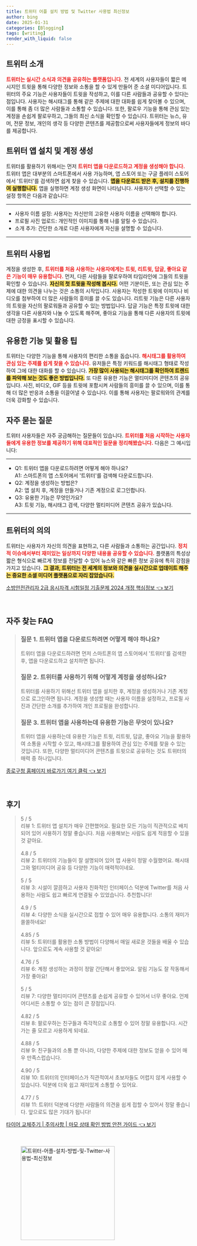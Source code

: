 ```yaml
---
title: 트위터 어플 설치 방법 및 Twitter 사용법 최신정보
author: bing
date: 2025-01-31
categories: [Blogging]
tags: [writing]
render_with_liquid: false
---
```



<h2 id='트위터_소개'>트위터 소개</h2>

<p><b><span style="color: #ee2323;">트위터는 실시간 소식과 의견을 공유하는 플랫폼입니다.</span></b> 전 세계의 사용자들이 짧은 메시지인 트윗을 통해 다양한 정보와 소통을 할 수 있게 만들어 준 소셜 미디어입니다. 트위터의 주요 기능은 사용자들이 트윗을 작성하고, 이를 다른 사람들과 공유할 수 있다는 점입니다. 사용자는 해시태그를 통해 같은 주제에 대한 대화를 쉽게 찾아볼 수 있으며, 이를 통해 좀 더 많은 사람들과 소통할 수 있습니다. 또한, 팔로우 기능을 통해 관심 있는 계정을 손쉽게 팔로우하고, 그들의 최신 소식을 확인할 수 있습니다. 트위터는 뉴스, 유머, 전문 정보, 개인의 생각 등 다양한 콘텐츠를 제공함으로써 사용자들에게 정보의 바다를 제공합니다.</p>

<h2 id='트위터_앱_설치_및_계정_생성'>트위터 앱 설치 및 계정 생성</h2>

<p>트위터를 활용하기 위해서는 먼저 <b><span style="color: #ee2323;">트위터 앱을 다운로드하고 계정을 생성해야 합니다.</span></b> 트위터 앱은 대부분의 스마트폰에서 사용 가능하며, 앱 스토어 또는 구글 플레이 스토어에서 '트위터'를 검색하면 쉽게 찾을 수 있습니다. <b><span style="background-color: #ffe066;">앱을 다운로드 받은 후, 설치를 진행하여 실행합니다.</span></b> 앱을 실행하면 계정 생성 화면이 나타납니다. 사용자가 선택할 수 있는 설정 항목은 다음과 같습니다:</p>

<hr />

<ul>
    <li>사용자 이름 설정: 사용자는 자신만의 고유한 사용자 이름을 선택해야 합니다.</li>
    <li>프로필 사진 업로드: 개인적인 이미지를 통해 나를 알릴 수 있습니다.</li>
    <li>소개 추가: 간단한 소개로 다른 사용자에게 자신을 설명할 수 있습니다.</li>
</ul>

<hr />

<h2 id='트위터_사용법'>트위터 사용법</h2>

<p>계정을 생성한 후, <b><span style="color: #ee2323;">트위터를 처음 사용하는 사용자에게는 트윗, 리트윗, 답글, 좋아요 같은 기능이 매우 유용합니다.</span></b> 먼저, 다른 사람들을 팔로우하여 타임라인에 그들의 트윗을 확인할 수 있습니다. <b><span style="background-color: #ffe066;">자신의 첫 트윗을 작성해 봅시다.</span></b> 어떤 기분이든, 또는 관심 있는 주제에 대한 의견을 나누는 것은 소통의 시작입니다. 사용자는 작성한 트윗에 이미지나 비디오를 첨부하여 더 많은 사람들의 흥미를 끌 수도 있습니다. 리트윗 기능은 다른 사용자의 트윗을 자신의 팔로워들과 공유할 수 있는 방법입니다. 답글 기능은 특정 트윗에 대한 생각을 다른 사용자와 나눌 수 있도록 해주며, 좋아요 기능을 통해 다른 사용자의 트윗에 대한 긍정을 표시할 수 있습니다.</p>

<h2 id='유용한_기능_및_활용_팁'>유용한 기능 및 활용 팁</h2>

<p>트위터는 다양한 기능을 통해 사용자의 편리한 소통을 돕습니다. <b><span style="color: #ee2323;">해시태그를 활용하여 관심 있는 주제를 쉽게 찾을 수 있습니다.</span></b> 유저들은 특정 키워드를 해시태그 형태로 작성하여 그에 대한 대화를 할 수 있습니다. <b><span style="background-color: #ffe066;">가장 많이 사용되는 해시태그를 확인하여 트렌드를 파악해 보는 것도 좋은 방법입니다.</span></b> 또 다른 유용한 기능은 멀티미디어 콘텐츠의 공유입니다. 사진, 비디오, GIF 등을 트윗에 포함시켜 사람들의 흥미를 끌 수 있으며, 이를 통해 더 많은 반응과 소통을 이끌어낼 수 있습니다. 이를 통해 사용자는 팔로워와의 관계를 더욱 강화할 수 있습니다.</p>

<h2 id='자주_묻는_질문'>자주 묻는 질문</h2>

<p>트위터 사용자들은 자주 궁금해하는 질문들이 있습니다. <b><span style="color: #ee2323;">트위터를 처음 시작하는 사용자들에게 유용한 정보를 제공하기 위해 대표적인 질문을 정리해봤습니다.</span></b> 다음은 그 예시입니다:</p>

<hr />

<ul>
    <li>Q1: 트위터 앱을 다운로드하려면 어떻게 해야 하나요?<br>A1: 스마트폰의 앱 스토어에서 '트위터'를 검색해 다운로드합니다.</li>
    <li>Q2: 계정을 생성하는 방법은?<br>A2: 앱 설치 후, 계정을 만들거나 기존 계정으로 로그인합니다.</li>
    <li>Q3: 유용한 기능은 무엇인가요?<br>A3: 트윗 기능, 해시태그 검색, 다양한 멀티미디어 콘텐츠 공유가 있습니다.</li>
</ul>

<hr />

<h2 id='트위터_의의'>트위터의 의의</h2>

<p>트위터는 사용자가 자신의 의견을 표현하고, 다른 사람들과 소통하는 공간입니다. <b><span style="color: #ee2323;">정치적 이슈에서부터 재미있는 일상까지 다양한 내용을 공유할 수 있습니다.</span></b> 플랫폼의 특성상 짧은 형식으로 빠르게 정보를 전달할 수 있어 뉴스와 같은 빠른 정보 공유에 특히 강점을 가지고 있습니다. <b><span style="background-color: #ffe066;">그 결과, 트위터는 전 세계의 정보와 의견을 실시간으로 업데이트 해주는 중요한 소셜 미디어 플랫폼으로 자리 잡았습니다.</span></b></p>


<p><a class="click-button" title="소방안전관리자 2급 응시자격 시험일정 기출문제 2024 개정 핵심정보" href="https://24nara.github.io/posts/%EC%86%8C%EB%B0%A9%EC%95%88%EC%A0%84%EA%B4%80%EB%A6%AC%EC%9E%90-2%EA%B8%89-%EC%9D%91%EC%8B%9C%EC%9E%90%EA%B2%A9-%EC%8B%9C%ED%97%98%EC%9D%BC%EC%A0%95-%EA%B8%B0%EC%B6%9C%EB%AC%B8%EC%A0%9C-2024-%EA%B0%9C%EC%A0%95-%ED%95%B5%EC%8B%AC%EC%A0%95%EB%B3%B4/" rel="dofollow">소방안전관리자 2급 응시자격 시험일정 기출문제 2024 개정 핵심정보 👈 보기</a></p><br>
<h2 id='자주_찾는_FAQ'>자주 찾는 FAQ</h2>
<div itemscope="" itemtype="https://schema.org/FAQPage"> 
<blockquote> 
<div itemscope="" itemprop="mainEntity" itemtype="https://schema.org/Question"> 
<h3 itemprop="name">질문 1. 트위터 앱을 다운로드하려면 어떻게 해야 하나요?</h3> 
<div itemscope="" itemprop="acceptedAnswer" itemtype="https://schema.org/Answer"> 
<span itemprop="text"> 
<p>트위터 앱을 다운로드하려면 먼저 스마트폰의 앱 스토어에서 '트위터'를 검색한 후, 앱을 다운로드하고 설치하면 됩니다.</p> 
</span> 
</div> 
</div> 

<div itemscope="" itemprop="mainEntity" itemtype="https://schema.org/Question"> 
<h3 itemprop="name">질문 2. 트위터를 사용하기 위해 어떻게 계정을 생성하나요?</h3> 
<div itemscope="" itemprop="acceptedAnswer" itemtype="https://schema.org/Answer"> 
<span itemprop="text"> 
<p>트위터를 사용하기 위해선 트위터 앱을 설치한 후, 계정을 생성하거나 기존 계정으로 로그인하면 됩니다. 계정을 생성할 때는 사용자 이름을 설정하고, 프로필 사진과 간단한 소개를 추가하여 개인 프로필을 완성합니다.</p> 
</span> 
</div> 
</div> 

<div itemscope="" itemprop="mainEntity" itemtype="https://schema.org/Question"> 
<h3 itemprop="name">질문 3. 트위터 앱을 사용하는데 유용한 기능은 무엇이 있나요?</h3> 
<div itemscope="" itemprop="acceptedAnswer" itemtype="https://schema.org/Answer"> 
<span itemprop="text"> 
<p>트위터 앱을 사용하는데 유용한 기능은 트윗, 리트윗, 답글, 좋아요 기능을 활용하여 소통을 시작할 수 있고, 해시태그를 활용하여 관심 있는 주제를 찾을 수 있는 것입니다. 또한, 다양한 멀티미디어 콘텐츠를 트윗으로 공유하는 것도 트위터의 매력 중 하나입니다.</p> 
</span> 
</div> 
</div> 
</blockquote> 
</div>
<p><a class="click-button" title="종로구청 홈페이지 바로가기 여기 클릭" href="https://24nara.github.io/posts/%EC%A2%85%EB%A1%9C%EA%B5%AC%EC%B2%AD-%ED%99%88%ED%8E%98%EC%9D%B4%EC%A7%80-%EB%B0%94%EB%A1%9C%EA%B0%80%EA%B8%B0-%EC%97%AC%EA%B8%B0-%ED%81%B4%EB%A6%AD/" rel="dofollow">종로구청 홈페이지 바로가기 여기 클릭 👈 보기</a></p><br>
<h2 id='후기'>후기</h2>
<div itemscope itemtype="https://schema.org/Product">
  <blockquote>
  <div itemprop="review" itemscope itemtype="https://schema.org/Review">
      <div itemprop="reviewRating" itemscope itemtype="https://schema.org/Rating"> <span itemprop="ratingValue">5</span> / <span itemprop="bestRating">5</span> </div>
      <span itemprop="reviewBody">리뷰 1: 트위터 앱 설치가 매우 간편했어요. 필요한 모든 기능이 직관적으로 배치되어 있어 사용하기 정말 좋습니다. 처음 사용해보는 사람도 쉽게 적응할 수 있을 것 같아요.</span>
  </div>
  <br>
  <div itemprop="review" itemscope itemtype="https://schema.org/Review">
      <div itemprop="reviewRating" itemscope itemtype="https://schema.org/Rating"> <span itemprop="ratingValue">4.8</span> / <span itemprop="bestRating">5</span> </div>
      <span itemprop="reviewBody">리뷰 2: 트위터의 기능들이 잘 설명되어 있어 앱 사용이 정말 수월했어요. 해시태그와 멀티미디어 공유 등 다양한 기능이 매력적이네요.</span>
  </div>
  <br>
  <div itemprop="review" itemscope itemtype="https://schema.org/Review">
      <div itemprop="reviewRating" itemscope itemtype="https://schema.org/Rating"> <span itemprop="ratingValue">5</span> / <span itemprop="bestRating">5</span> </div>
      <span itemprop="reviewBody">리뷰 3: 시설이 깔끔하고 사용자 친화적인 인터페이스 덕분에 Twitter를 처음 사용하는 사람도 쉽고 빠르게 연결될 수 있었습니다. 추천합니다!</span>
  </div>
  <br>
  <div itemprop="review" itemscope itemtype="https://schema.org/Review">
      <div itemprop="reviewRating" itemscope itemtype="https://schema.org/Rating"> <span itemprop="ratingValue">4.9</span> / <span itemprop="bestRating">5</span> </div>
      <span itemprop="reviewBody">리뷰 4: 다양한 소식을 실시간으로 접할 수 있어 매우 유용합니다. 소통의 재미가 쏠쏠하네요!</span>
  </div>
  <br>
  <div itemprop="review" itemscope itemtype="https://schema.org/Review">
      <div itemprop="reviewRating" itemscope itemtype="https://schema.org/Rating"> <span itemprop="ratingValue">4.85</span> / <span itemprop="bestRating">5</span> </div>
      <span itemprop="reviewBody">리뷰 5: 트위터를 활용한 소통 방법이 다양해서 매일 새로운 것들을 배울 수 있습니다. 앞으로도 계속 사용할 것 같아요!</span>
  </div>
  <br>
  <div itemprop="review" itemscope itemtype="https://schema.org/Review">
      <div itemprop="reviewRating" itemscope itemtype="https://schema.org/Rating"> <span itemprop="ratingValue">4.76</span> / <span itemprop="bestRating">5</span> </div>
      <span itemprop="reviewBody">리뷰 6: 계정 생성하는 과정이 정말 간단해서 좋았어요. 알림 기능도 잘 작동해서 가장 좋아요!</span>
  </div>
  <br>
  <div itemprop="review" itemscope itemtype="https://schema.org/Review">
      <div itemprop="reviewRating" itemscope itemtype="https://schema.org/Rating"> <span itemprop="ratingValue">5</span> / <span itemprop="bestRating">5</span> </div>
      <span itemprop="reviewBody">리뷰 7: 다양한 멀티미디어 콘텐츠를 손쉽게 공유할 수 있어서 너무 좋아요. 언제 어디서든 소통할 수 있는 점이 큰 장점입니다.</span>
  </div>
  <br>
  <div itemprop="review" itemscope itemtype="https://schema.org/Review">
      <div itemprop="reviewRating" itemscope itemtype="https://schema.org/Rating"> <span itemprop="ratingValue">4.82</span> / <span itemprop="bestRating">5</span> </div>
      <span itemprop="reviewBody">리뷰 8: 팔로우하는 친구들과 즉각적으로 소통할 수 있어 정말 유용합니다. 시간 가는 줄 모르고 사용하게 되네요.</span>
  </div>
  <br>
  <div itemprop="review" itemscope itemtype="https://schema.org/Review">
      <div itemprop="reviewRating" itemscope itemtype="https://schema.org/Rating"> <span itemprop="ratingValue">4.88</span> / <span itemprop="bestRating">5</span> </div>
      <span itemprop="reviewBody">리뷰 9: 친구들과의 소통 뿐 아니라, 다양한 주제에 대한 정보도 얻을 수 있어 매우 만족스럽습니다.</span>
  </div>
  <br>
  <div itemprop="review" itemscope itemtype="https://schema.org/Review">
      <div itemprop="reviewRating" itemscope itemtype="https://schema.org/Rating"> <span itemprop="ratingValue">4.90</span> / <span itemprop="bestRating">5</span> </div>
      <span itemprop="reviewBody">리뷰 10: 트위터의 인터페이스가 직관적여서 초보자들도 어렵지 않게 사용할 수 있습니다. 덕분에 더욱 쉽고 재미있게 소통할 수 있어요.</span>
  </div>
  <br>
  <div itemprop="review" itemscope itemtype="https://schema.org/Review">
      <div itemprop="reviewRating" itemscope itemtype="https://schema.org/Rating"> <span itemprop="ratingValue">4.77</span> / <span itemprop="bestRating">5</span> </div>
      <span itemprop="reviewBody">리뷰 11: 트위터 덕분에 다양한 사람들의 의견을 쉽게 접할 수 있어서 정말 좋습니다. 앞으로도 많은 기대가 됩니다!</span>
  </div>
  </blockquote>
</div>
<p><a class="click-button" title="타이어 교체주기 | 주의사항 | 마모 상태 확인 방법 안전 가이드" href="https://24nara.github.io/posts/%ED%83%80%EC%9D%B4%EC%96%B4-%EA%B5%90%EC%B2%B4%EC%A3%BC%EA%B8%B0-%EC%A3%BC%EC%9D%98%EC%82%AC%ED%95%AD-%EB%A7%88%EB%AA%A8-%EC%83%81%ED%83%9C-%ED%99%95%EC%9D%B8-%EB%B0%A9%EB%B2%95-%EC%95%88%EC%A0%84-%EA%B0%80%EC%9D%B4%EB%93%9C/" rel="dofollow">타이어 교체주기 | 주의사항 | 마모 상태 확인 방법 안전 가이드 👈 보기</a></p><br>
<figure class="image"><img src="https://24nara.github.io/assets/img/thumbnail/트위터-어플-설치-방법-및-Twitter-사용법-최신정보.webp" alt="트위터-어플-설치-방법-및-Twitter-사용법-최신정보" width="256" height="256"></figure>